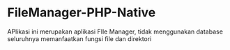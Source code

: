 # FileManager-PHP-Native
APlikasi ini merupakan aplikasi FIle Manager, tidak menggunakan database seluruhnya memanfaatkan fungsi file dan direktori